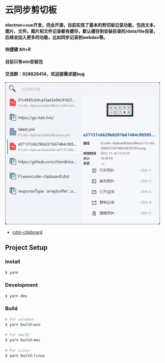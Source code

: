 
# 云同步剪切板
#### electron+vue开发，完全开源，目前实现了基本的剪切板记录功能，包括文本、图片、文件。图片和文件记录都有缓存，默认缓存到安装目录的/data/file目录，后续会加入更多的功能，比如同步记录到webdav等。
#### 快捷键 Alt+R
#### 目前只有win安装包
#### 交流群：928826414，欢迎提需求提bug
![alt 截图](/jt.png)

- [cdm-clipboard](https://github.com/chendimao/cdm-clipboard)

## Project Setup

### Install

```bash
$ yarn
```

### Development

```bash
$ yarn dev
```

### Build

```bash
# For windows
$ yarn build:win

# For macOS
$ yarn build:mac

# For Linux
$ yarn build:linux
```
